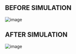 ## BEFORE SIMULATION

![image](https://user-images.githubusercontent.com/98879965/157302012-0a8b120d-8ba6-490f-8f23-7b54cfb36e4b.png)


## AFTER SIMULATION

![image](https://user-images.githubusercontent.com/98879965/157301913-84b71020-facf-4ccf-a61d-8b5f6e580cc1.png)




